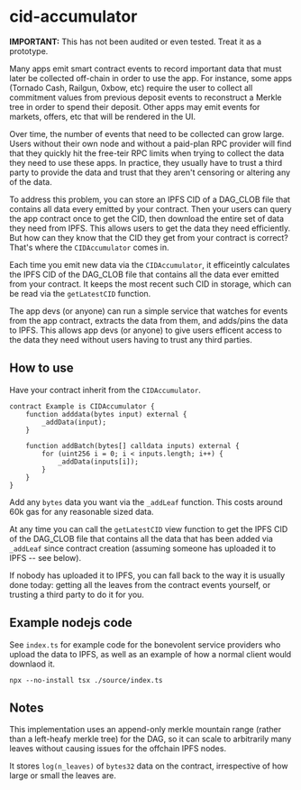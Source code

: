 # cid-accumulator

**IMPORTANT:** This has not been audited or even tested. Treat it as a prototype.

Many apps emit smart contract events to record important data that must later be collected off-chain in order to use the app. For instance, some apps (Tornado Cash, Railgun, 0xbow, etc) require the user to collect all commitment values from previous deposit events to reconstruct a Merkle tree in order to spend their deposit. Other apps may emit events for markets, offers, etc that will be rendered in the UI.

Over time, the number of events that need to be collected can grow large. Users without their own node and without a paid-plan RPC provider will find that they quickly hit the free-teir RPC limits when trying to collect the data they need to use these apps. In practice, they usually have to trust a third party to provide the data and trust that they aren't censoring or altering any of the data.

To address this problem, you can store an IPFS CID of a DAG\_CLOB file that contains all data every emitted by your contract. Then your users can query the app contract once to get the CID, then download the entire set of data they need from IPFS. This allows users to get the data they need efficiently. But how can they know that the CID they get from your contract is correct? That's where the `CIDAccumulator` comes in.

Each time you emit new data via the `CIDAccumulator`, it efficeintly calculates the IPFS CID of the DAG\_CLOB file that contains all the data ever emitted from your contract. It keeps the most recent such CID in storage, which can be read via the `getLatestCID` function.

The app devs (or anyone) can run a simple service that watches for events from the app contract, extracts the data from them, and adds/pins the data to IPFS. This allows app devs (or anyone) to give users efficent access to the data they need without users having to trust any third parties.

## How to use

Have your contract inherit from the `CIDAccumulator`.

```solidity
contract Example is CIDAccumulator {
    function adddata(bytes input) external {
        _addData(input);
    }

    function addBatch(bytes[] calldata inputs) external {
        for (uint256 i = 0; i < inputs.length; i++) {
            _addData(inputs[i]);
        }
    }
}
```

Add any `bytes` data you want via the `_addLeaf` function. This costs around 60k gas for any reasonable sized data.

At any time you can call the `getLatestCID` view function to get the IPFS CID of the DAG\_CLOB file that contains all the data that has been added via `_addLeaf` since contract creation (assuming someone has uploaded it to IPFS -- see below).

If nobody has uploaded it to IPFS, you can fall back to the way it is usually done today: getting all the leaves from the contract events yourself, or trusting a third party to do it for you.

## Example nodejs code

See `index.ts` for example code for the bonevolent service providers who upload the data to IPFS, as well as an example of how a normal client would downlaod it.

`npx --no-install tsx ./source/index.ts`

## Notes

This implementation uses an append-only merkle mountain range (rather than a left-heafy merkle tree) for the DAG, so it can scale to arbitrarily many leaves without causing issues for the offchain IPFS nodes.

It stores `log(n_leaves)` of `bytes32` data on the contract, irrespective of how large or small the leaves are.
